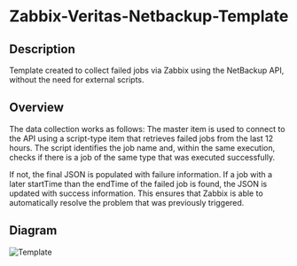# Zabbix-Veritas-Netbackup-Template

## Description

Template created to collect failed jobs via Zabbix using the NetBackup API, without the need for external scripts.

## Overview

The data collection works as follows:
The master item is used to connect to the API using a script-type item that retrieves failed jobs from the last 12 hours. The script identifies the job name and, within the same execution, checks if there is a job of the same type that was executed successfully.

If not, the final JSON is populated with failure information. If a job with a later startTime than the endTime of the failed job is found, the JSON is updated with success information. This ensures that Zabbix is able to automatically resolve the problem that was previously triggered.


## Diagram
![Template][def]


[def]: Image/Image/Netbackup-diagram.jpg
